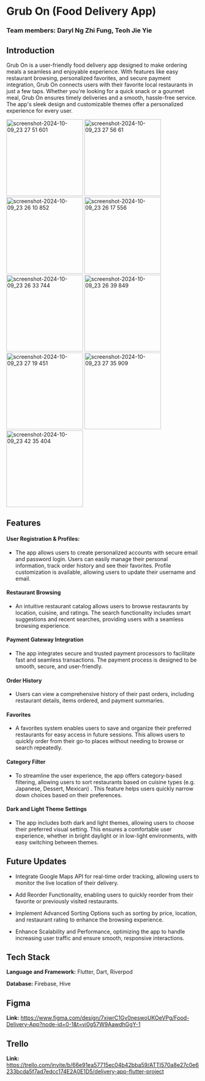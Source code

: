 # Grub On (Food Delivery App)
### Team members: Daryl Ng Zhi Fung, Teoh Jie Yie
## Introduction
Grub On is a user-friendly food delivery app designed to make ordering meals a seamless and enjoyable experience. With features like easy restaurant browsing, personalized favorites, and secure payment integration, Grub On connects users with their favorite local restaurants in just a few taps. Whether you're looking for a quick snack or a gourmet meal, Grub On ensures timely deliveries and a smooth, hassle-free service. The app's sleek design and customizable themes offer a personalized experience for every user.

<img src="https://github.com/user-attachments/assets/de9bb398-a995-44ca-a206-c52978430175" alt="screenshot-2024-10-09_23 27 51 601" width="200"/>
<img src="https://github.com/user-attachments/assets/19c3d702-0046-44b2-a50f-8f1c59623b2f" alt="screenshot-2024-10-09_23 27 56 61" width="200"/>
<img src="https://github.com/user-attachments/assets/44d2dded-5d57-4520-b78e-6d275ff0c72b" alt="screenshot-2024-10-09_23 26 10 852" width="200"/>
<img src="https://github.com/user-attachments/assets/b0ead611-e01a-4632-85b2-dda50e93f0e3" alt="screenshot-2024-10-09_23 26 17 556" width="200"/>
<img src="https://github.com/user-attachments/assets/93f6445e-80c7-4a30-a33c-281d587851df" alt="screenshot-2024-10-09_23 26 33 744" width="200"/>
<img src="https://github.com/user-attachments/assets/aae0e3ea-e44b-4d70-a5fe-b6633bc71773" alt="screenshot-2024-10-09_23 26 39 849" width="200"/>
<img src="https://github.com/user-attachments/assets/c806a7ec-9ea4-434c-ae7e-bb0d5312aab4" alt="screenshot-2024-10-09_23 27 19 451" width="200"/>
<img src="https://github.com/user-attachments/assets/13c72fb2-8942-440b-bcfc-5dc0eb982889" alt="screenshot-2024-10-09_23 27 35 909" width="200"/>
<img src="https://github.com/user-attachments/assets/ff2c2dc4-d946-4e26-a171-7e1d711f95c3" alt="screenshot-2024-10-09_23 42 35 404" width="200"/>

## Features

#### User Registration & Profiles: 
- The app allows users to create personalized accounts with secure email and password login. Users can easily manage their personal information, track order history and see their favorites. Profile customization is available, allowing users to update their username and email.

#### Restaurant Browsing
- An intuitive restaurant catalog allows users to browse restaurants by location, cuisine, and ratings. The search functionality includes smart suggestions and recent searches, providing users with a seamless browsing experience.

#### Payment Gateway Integration
- The app integrates secure and trusted payment processors to facilitate fast and seamless transactions. The payment process is designed to be smooth, secure, and user-friendly.

#### Order History
- Users can view a comprehensive history of their past orders, including restaurant details, items ordered, and payment summaries.

#### Favorites
- A favorites system enables users to save and organize their preferred restaurants for easy access in future sessions. This allows users to quickly order from their go-to places without needing to browse or search repeatedly.

#### Category Filter
- To streamline the user experience, the app offers category-based filtering, allowing users to sort restaurants based on cuisine types (e.g. Japanese, Dessert, Mexican) . This feature helps users quickly narrow down choices based on their preferences.

#### Dark and Light Theme Settings
- The app includes both dark and light themes, allowing users to choose their preferred visual setting. This ensures a comfortable user experience, whether in bright daylight or in low-light environments, with easy switching between themes.

## Future Updates

- Integrate Google Maps API for real-time order tracking, allowing users to monitor the live location of their delivery.

- Add Reorder Functionality, enabling users to quickly reorder from their favorite or previously visited restaurants.

- Implement Advanced Sorting Options such as sorting by price, location, and restaurant rating to enhance the browsing experience.

- Enhance Scalability and Performance, optimizing the app to handle increasing user traffic and ensure smooth, responsive interactions.

## Tech Stack

**Language and Framework:** Flutter, Dart, Riverpod

**Database:** Firebase, Hive

## Figma
**Link:** https://www.figma.com/design/7xiwrC1Gv0neswoUKOeVPg/Food-Delivery-App?node-id=0-1&t=vi0g57W9AawdhGgY-1

## Trello
**Link:** https://trello.com/invite/b/66e91ea57715ec04b42bba59/ATTI570a8e27c0e6233bcda5f7ad7edcc174E2A0E1D5/delivery-app-flutter-project
